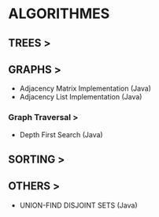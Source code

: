 # ALGORITHMES #################
 ## TREES >
 ## GRAPHS >
 - Adjacency Matrix Implementation (Java)
 - Adjacency List Implementation (Java)
  ### Graph Traversal > 
  - Depth First Search (Java)
 ## SORTING >
 ## OTHERS >
 - UNION-FIND DISJOINT SETS (Java)
